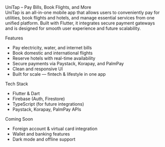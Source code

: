 UniTap – Pay Bills, Book Flights, and More  
UniTap is an all-in-one mobile app that allows users to conveniently pay for utilities, book flights and hotels, and manage essential services from one unified platform. Built with Flutter, it integrates secure payment gateways and is designed for smooth user experience and future scalability.

Features
- Pay electricity, water, and internet bills
- Book domestic and international flights
- Reserve hotels with real-time availability
- Secure payments via Paystack, Korapay, and PalmPay
- Clean and responsive UI
- Built for scale — fintech & lifestyle in one app

Tech Stack
- Flutter & Dart
- Firebase (Auth, Firestore)
- TypeScript (for future integrations)
- Paystack, Korapay, PalmPay APIs

Coming Soon
- Foreign account & virtual card integration
- Wallet and banking features
- Dark mode and offline support

